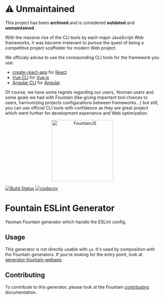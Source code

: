# :warning: Unmaintained

This project has been **archived** and is considered **outdated** and **unmaintained**.

With the massive rise of the CLI tools by each major JavaScript Web frameworks, it was become irrelevant to pursue the quest of being a competitive project scaffolder for modern Web project.

We officialy advise to use the coresponding CLI tools for the framework you use:

- [create-react-app](https://github.com/facebook/create-react-app) for [React](https://reactjs.org/)
- [Vue CLI](https://cli.vuejs.org/) for [Vue.js](https://vuejs.org/)
- [Angular CLI](https://cli.angular.io/) for [Angular](https://angular.io/)

Of course, we have some regrets regarding our users, Yeoman users and some goals we had with Fountain (like giving important tool choices to users, harmonizing projects configurations between frameworks...) but still, you can use official CLI tools with confidence as they are great project which went further for development experience and Web optimization.

<p align="center">
  <a href="http://fountainjs.io/">
    <img alt="FountainJS" src="http://fountainjs.io/assets/imgs/fountain.png" width="200">
  </a>
</p>

[![Build Status](https://travis-ci.org/FountainJS/generator-fountain-eslint.svg?branch=master)](https://travis-ci.org/FountainJS/generator-fountain-eslint)
[![codecov](https://codecov.io/gh/FountainJS/generator-fountain-eslint/branch/master/graph/badge.svg)](https://codecov.io/gh/FountainJS/generator-fountain-eslint)

# Fountain ESLint Generator

Yeoman Fountain generator which handle the ESLint config.

## Usage

This generator is not directly usable with `yo`. It's used by composition with the Fountain generators. If you're looking for the entry point, look at [generator-fountain-webapp](https://github.com/FountainJS/generator-fountain-webapp).

## Contributing

To contribute to this generator, please look at the Fountain [contributing](http://fountainjs.io/doc/contributing) documentation.
